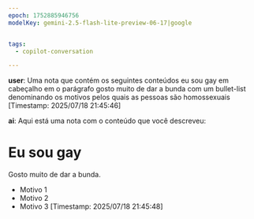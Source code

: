 ```yaml
---
epoch: 1752885946756
modelKey: gemini-2.5-flash-lite-preview-06-17|google


tags:
  - copilot-conversation

---
```


**user**: Uma nota que contém os seguintes conteúdos eu sou gay em cabeçalho em o parágrafo gosto muito de dar a bunda com um bullet-list denominando os motivos pelos quais as pessoas são homossexuais
[Timestamp: 2025/07/18 21:45:46]

**ai**: Aqui está uma nota com o conteúdo que você descreveu:

# Eu sou gay

Gosto muito de dar a bunda.

* Motivo 1
* Motivo 2
* Motivo 3
[Timestamp: 2025/07/18 21:45:48]